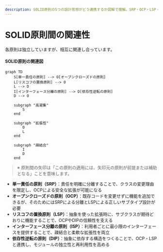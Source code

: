 ```yaml
---
description: SOLID原則の5つの設計思想がどう連携するか図解で理解。SRP・OCP・LSP・ISP・DIPの相互関係と全体像を体系的に学び、設計力を高めます。
---
```

# SOLID原則間の関連性

各原則は独立していますが、相互に関連し合っています。

#### SOLID原則の関連図

```mermaid
graph TD
    S[単一責任の原則] --> O[オープンクローズドの原則]
    L[リスコフの置換原則] --> O
    L --> D
    I[インターフェース分離の原則] --> D[依存性逆転の原則]
    D --> O
    
    subgraph "高凝集"
        S
    end
    
    subgraph "拡張性"
        O
        L
    end
    
    subgraph "疎結合"
        I
        D
    end
```
> ※ 原則間の矢印は「この原則の適用には、矢印元の原則が前提または補助となる」ことを意味します。

- **単一責任の原則（SRP）**：責任を明確に分離することで、クラスの変更理由を限定し、OCPによる安全な拡張が可能になる
- **オープンクローズドの原則（OCP）**：既存コードを変更せずに機能を追加できるが、そのためにはSRPによる分離とLSPによる正しいサブタイプ設計が必要
- **リスコフの置換原則（LSP）**：抽象を使った拡張時に、サブクラスが期待どおりに機能することで、OCPやDIPの信頼性を支える
- **インターフェース分離の原則（ISP）**：利用者ごとに最小限のインターフェースを提供することで、疎結合と柔軟な拡張性を両立
- **依存性逆転の原則（DIP）**：抽象に依存する構造をつくることで、OCP・LSPと連携し、モジュールの独立性と再利用性を高める

